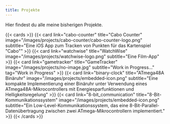 ```yaml
---
title: Projekte
---
```


Hier findest du alle meine bisherigen Projekte.

{{< cards >}}
    {{< card 
        link="cabo-counter" 
        title="Cabo Counter" 
        image="/images/projects/cabo-counter/cabo-counter-logo.png" 
        subtitle="Eine iOS App zum Tracken von Punkten für das Kartenspiel \"Cabo\""
    >}}
    {{< card 
        link="watchwise" 
        title="WatchWise"
        image="/images/projects/watchwise-logo.png" 
        subtitle="Eine Film-App"
    >}}
    {{< card 
        link="gametracker"
        title="GameTracker"
        image="/images/projects/no-image.jpg"
        subtitle="Work in Progress..." 
        tag="Work in Progress"
    >}}
    {{< card 
        link="binary-clock" 
        title="ATmega48A Binäruhr" 
        image="/images/projects/embedded-icon.png"
        subtitle="Eine kompakte Implementierung einer Binäruhr unter Verwendung eines ATmega48A-Mikrocontrollers mit Energiesparfunktionen und Helligkeitsregelung"
    >}}
    {{< card 
        link="8-bit_communication"
        title="8-Bit-Kommunikationssystem"
        image="/images/projects/embedded-icon.png"
        subtitle="Ein Low-Level-Kommunikationssystem, das eine 8-Bit-Parallel-Datenübertragung zwischen zwei ATmega-Mikrocontrollern implementiert."
    >}}
{{< /cards >}}